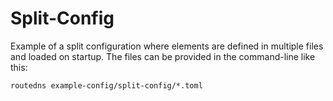 # Split-Config

Example of a split configuration where elements are defined in multiple files and loaded on startup. The files can be provided in the command-line like this:

```text
routedns example-config/split-config/*.toml
```
